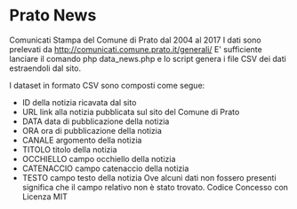 # Prato News
Comunicati Stampa del Comune di Prato dal 2004 al 2017
I dati sono prelevati da http://comunicati.comune.prato.it/generali/
E' sufficiente lanciare il comando php data_news.php e lo script genera i file CSV dei dati estraendoli dal sito.

I dataset in formato CSV sono composti come segue:
- ID della notizia ricavata dal sito
- URL link alla notizia pubblicata sul sito del Comune di Prato
- DATA data di pubblicazione della notizia
- ORA ora di pubblicazione della notizia
- CANALE argomento della notizia 
- TITOLO titolo della notizia
- OCCHIELLO campo occhiello della notizia
- CATENACCIO campo catenaccio della notizia
- TESTO campo testo della notizia
Ove alcuni dati non fossero presenti significa che il campo relativo non è stato trovato.
Codice Concesso con Licenza MIT
